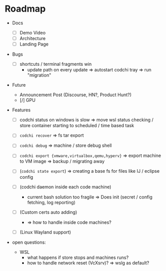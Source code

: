 # Roadmap

- Docs
    - [ ] Demo Video
    - [ ] Architecture
    - [ ] Landing Page

- Bugs
    - [ ] shortcuts / terminal fragments win
        - update path on every update => autostart codchi tray => run "migration"

- Future
    - Announcement Post (Discourse, HN?, Product Hunt?)
    - [/] GPU

- Features
    - [ ] codchi status on windows is slow
        => move wsl status checking / store container starting to scheduled / time based task
    - [ ] `codchi recover` => fs tar export
    - [ ] `codchi debug` => machine / store debug shell
    - [ ] `codchi export {vmware,virtualbox,qemu,hyperv}` 
        => export machine to VM image
        => backup / migrating away
    - [ ] (`codchi state export`) => creating a base fs for files like IJ / eclipse config
    - [ ] (codchi daemon inside each code machine)
        - current bash solution too fragile
        => Does init (secret / config fetching, log reporting)
    - [ ] (Custom certs auto adding)
        - => how to handle inside code machines?
    - [ ] (Linux Wayland support)


- open questions:
    - WSL
        - what happens if store stops and machines runs?
        - how to handle network reset (VcXsrv)? 
            => wslg as default?
